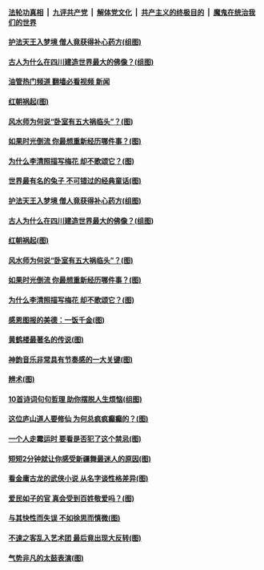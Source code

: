 ####  [法轮功真相](../../../../basic/blob/master/README.md?t=07150302) &nbsp;|&nbsp; [九评共产党](../../../../9ping.md/blob/master/README.md?t=07150302) &nbsp;|&nbsp; [解体党文化](../../../../jtdwh.md/blob/master/README.md?t=07150302)  &nbsp;|&nbsp; [共产主义的终极目的](../../../../gczydzjmd.md/blob/master/README.md?t=07150302) &nbsp;|&nbsp; [魔鬼在统治我们的世界](../../../../mgztzwmdsj.md/blob/master/README.md?t=07150302) 

#### [护法天王入梦境 僧人竟获得补心药方(组图)](../pages/p7/1011118.md?t=07150302) 

#### [古人为什么在四川建造世界最大的佛像？(组图)](../pages/p7/1010992.md?t=07150302) 

#### [油管热门频道 翻墙必看视频 新闻](http://45.76.130.85:81/youtube.html?07150302)

#### [红朝祸起(图)](../pages/p7/1011676.md?t=07150302) 

#### [风水师为何说“卧室有五大祸临头”？(图)](../pages/p7/1010015.md?t=07150302) 

#### [如果时光倒流 你最想重新经历哪件事？(图)](../pages/p7/1011609.md?t=07150302) 

#### [为什么李清照描写梅花 却不歌颂它？(图)](../pages/p7/1011112.md?t=07150302) 

#### [世界最有名的兔子 不可错过的经典童话(图)](../pages/p7/1011221.md?t=07150302) 

#### [护法天王入梦境 僧人竟获得补心药方(组图)](../pages/p7/1011118.md?t=07150302) 

#### [古人为什么在四川建造世界最大的佛像？(组图)](../pages/p7/1010992.md?t=07150302) 

#### [红朝祸起(图)](../pages/p7/1011676.md?t=07150302) 

#### [风水师为何说“卧室有五大祸临头”？(图)](../pages/p7/1010015.md?t=07150302) 

#### [如果时光倒流 你最想重新经历哪件事？(图)](../pages/p7/1011609.md?t=07150302) 

#### [为什么李清照描写梅花 却不歌颂它？(图)](../pages/p7/1011112.md?t=07150302) 

#### [感恩图报的美德：一饭千金(图)](../pages/p7/1011220.md?t=07150302) 

#### [黄鹤楼最著名的传说(图)](../pages/p7/1005922.md?t=07150302) 

#### [神韵音乐非常具有节奏感的一大关键(图)](../pages/p7/1011202.md?t=07150302) 

#### [辨术(图)](../pages/p7/1011555.md?t=07150302) 

#### [10首诗词句句哲理 助你摆脱人生烦恼(组图)](../pages/p7/1011435.md?t=07150302) 

#### [这位庐山道人要修仙 为何总疯疯癫癫的？(图)](../pages/p7/1010988.md?t=07150302) 

#### [一个人走霉运时 要看是否犯了这个禁忌(图)](../pages/p7/1010041.md?t=07150302) 

#### [短短2分钟就让你感受新疆舞最迷人的原因(图)](../pages/p7/1010721.md?t=07150302) 

#### [看金庸古龙的武侠小说 从名字谈性格差异(图)](../pages/p7/1010294.md?t=07150302) 

#### [爱民如子的官 真会受到百姓敬爱吗？(图)](../pages/p7/1010170.md?t=07150302) 

#### [与其快性而失误 不如徐思而慎微(图)](../pages/p7/1011307.md?t=07150302) 

#### [不速之客乱入艺术团 最后竟出现大反转(图)](../pages/p7/1010730.md?t=07150302) 

#### [气势非凡的太鼓表演(图)](../pages/p7/1010719.md?t=07150302) 

<img src='http://gfw-breaker.win/goodnews/indexes/p7.md' width='0px' height='0px'/>
